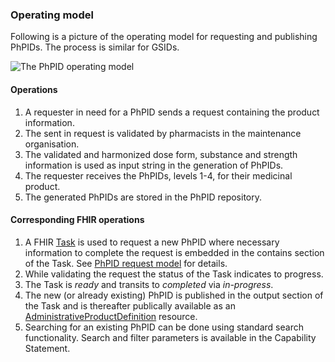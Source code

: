 ### Operating model

Following is a picture of the operating model for requesting and publishing PhPIDs. The process is similar for GSIDs. 

<img src="OperatingModel.png" alt="The PhPID operating model"/>
<br clear="all"/>

#### Operations
1. A requester in need for a PhPID sends a request containing the product information.
2. The sent in request is validated by pharmacists in the maintenance organisation.
3. The validated and harmonized dose form, substance and strength information is used as input string in the generation of PhPIDs.
4. The requester receives the PhPIDs, levels 1-4, for their medicinal product.
5. The generated PhPIDs are stored in the PhPID repository.

#### Corresponding FHIR operations 
1. A FHIR [Task](StructureDefinition-Task-who-php-phpid.html) is used to request a new PhPID where necessary information to complete the request is embedded in the contains section of the Task. See [PhPID request model](phpIdRequest.html) for details.  
2. While validating the request the status of the Task indicates to progress.  
3. The Task is _ready_ and transits to _completed_ via _in-progress_. 
4. The new (or already existing) PhPID is published in the output section of the Task and is thereafter publically available as an [AdministrativeProductDefinition](StructureDefinition-AdministrableProductDefinition-who-php.html) resource.
5. Searching for an existing PhPID can be done using standard search functionality. Search and filter parameters is available in the Capability Statement.